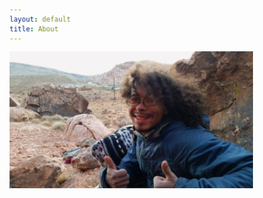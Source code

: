 ```yaml
---
layout: default
title: About
---
```

<img
  src="images/me_smiling_thumbs_up_red_rocks.jpg"
  alt="Domonic Milesi, smiling and doing the thumbs up; in the background is Red Rocks, NV."
  style="max-width:85%;">


<!-- <a href="#">email</a> | -->
<!-- <a href="https://twitter.com/domonic_m">twitter</a> |
<a href="https://github.com/dom-o/">github</a> -->
